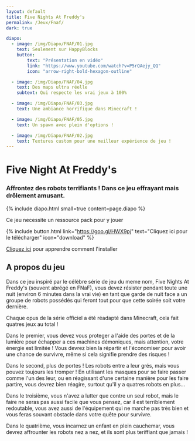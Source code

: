 ```yaml
---
layout: default
title: Five Nights At Freddy's
permalink: /Jeux/Fnaf/
dark: true

diapo:
  - image: /img/Diapo/FNAF/01.jpg
    text: Seulement sur HappyBlocks
    button:
        text: "Présentation en vidéo"
        link: "https://www.youtube.com/watch?v=P5rQAejy_QQ"
        icon: "arrow-right-bold-hexagon-outline"

  - image: /img/Diapo/FNAF/04.jpg
    text: Des maps ultra réelle
    subtext: Qui respecte les vrai jeux à 100%

  - image: /img/Diapo/FNAF/03.jpg
    text: Une ambiance horrifique dans Minecraft !

  - image: /img/Diapo/FNAF/05.jpg
    text: Un spawn avec plein d'options !

  - image: /img/Diapo/FNAF/02.jpg
    text: Textures custom pour une meilleur expérience de jeu !
---
```


# Five Night At Freddy's
### Affrontez des robots terrifiants ! Dans ce jeu effrayant mais drôlement amusant.

{% include diapo.html small=true content=page.diapo %}


Ce jeu necessite un ressource pack pour y jouer

{% include button.html link="https://goo.gl/HWX9pj" text="Cliquez ici pour le télécharger" icon="download" %}

[Cliquez ici](http://minecraft-fr.gamepedia.com/Tutoriels/Packs_de_ressources#Windows) pour apprendre comment l'installer

## A propos du jeu

Dans ce jeu inspiré par le célèbre série de jeu du meme nom, Five Nights At Freddy's (souvent abrégé en FNaF), vous devez résister pendant toute une nuit (environ 6 minutes dans la vrai vie) en tant que garde de nuit face a un groupe de robots possédés qui feront tout pour que cette soirée soit votre dernière.

Chaque opus de la série officiel a été réadapté dans Minecraft, cela fait quatres jeux au total !

Dans le premier, vous devez vous proteger a l'aide des portes et de la lumière pour échapper a ces machines démoniques, mais attention, votre énergie est limitée ! Vous devrez bien la répartir et l'économiser pour avoir une chance de survivre, même si cela signifie prendre des risques !

Dans le second, plus de portes ! Les robots entre a leur grés, mais vous pouvez toujours les tromper ! En utilisant les masques pour se faire passer comme l'un des leur, ou en réagissant d'une certaine manière pour les faire partire, vous devrez bien réagire, surtout qu'il y a quatres robots en plus...

Dans le troisième, vous n'avez a lutter que contre un seul robot, mais le faire ne seras pas aussi facile que vous pensez, car il est terriblement redoutable, vous avez aussi de l'équipement qui ne marche pas très bien et vous feras souvant obstacle dans votre quête pour survivre.

Dans le quatrième, vous incarnez un enfant en plein cauchemar, vous devrez affrounter les robots nez a nez, et ils sont plus teriffiant que jamais !
